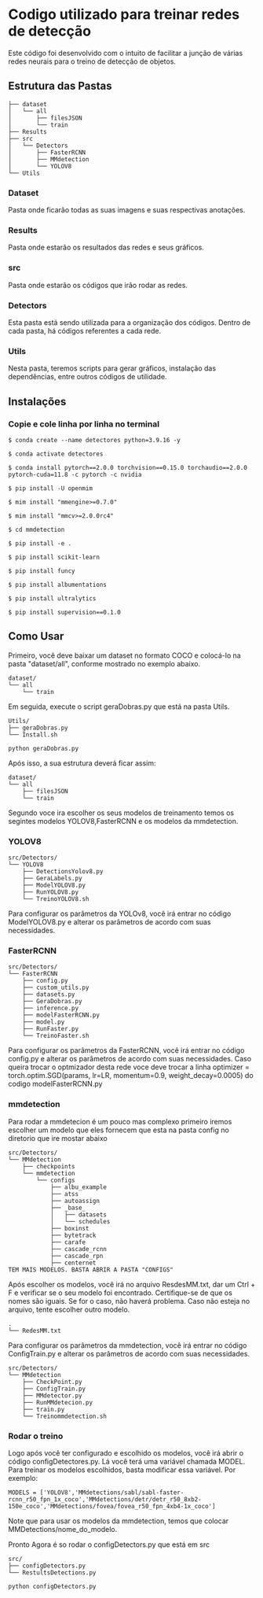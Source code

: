 # Codigo utilizado para treinar redes de detecção

Este código foi desenvolvido com o intuito de facilitar a junção de várias redes neurais para o treino de detecção de objetos.
## Estrutura das Pastas
```
├── dataset
│   └── all
│       ├── filesJSON
│       └── train
├── Results
├── src
│   └── Detectors
│       ├── FasterRCNN
│       ├── MMdetection
│       └── YOLOV8
└── Utils
```
### Dataset
Pasta onde ficarão todas as suas imagens e suas respectivas anotações.

### Results
Pasta onde estarão os resultados das redes e seus gráficos.

### src
Pasta onde estarão os códigos que irão rodar as redes.

### Detectors
Esta pasta está sendo utilizada para a organização dos códigos. Dentro de cada pasta, há códigos referentes a cada rede.

### Utils
Nesta pasta, teremos scripts para gerar gráficos, instalação das dependências, entre outros códigos de utilidade.

## Instalações

### Copie e cole linha por linha no terminal

```
$ conda create --name detectores python=3.9.16 -y

$ conda activate detectores

$ conda install pytorch==2.0.0 torchvision==0.15.0 torchaudio==2.0.0 pytorch-cuda=11.8 -c pytorch -c nvidia

$ pip install -U openmim

$ mim install "mmengine>=0.7.0"

$ mim install "mmcv>=2.0.0rc4"

$ cd mmdetection

$ pip install -e .

$ pip install scikit-learn

$ pip install funcy

$ pip install albumentations

$ pip install ultralytics

$ pip install supervision==0.1.0

```
## Como Usar

Primeiro, você deve baixar um dataset no formato COCO e colocá-lo na pasta "dataset/all", conforme mostrado no exemplo abaixo.

```
dataset/
└── all
    └── train
```

Em seguida, execute o script geraDobras.py que está na pasta Utils.

```
Utils/
├── geraDobras.py
└── Install.sh
```

```
python geraDobras.py
```

Após isso, a sua estrutura deverá ficar assim:

```
dataset/
└── all
    ├── filesJSON
    └── train
```

Segundo voce ira escolher os seus modelos de treinamento temos os segintes modelos YOLOV8,FasterRCNN e os modelos da mmdetection.

### YOLOV8
```
src/Detectors/
└── YOLOV8
    ├── DetectionsYolov8.py
    ├── GeraLabels.py
    ├── ModelYOLOV8.py
    ├── RunYOLOV8.py
    └── TreinoYOLOV8.sh
```

Para configurar os parâmetros da YOLOv8, você irá entrar no código ModelYOLOV8.py e alterar os parâmetros de acordo com suas necessidades.

### FasterRCNN
```
src/Detectors/
└── FasterRCNN
    ├── config.py
    ├── custom_utils.py
    ├── datasets.py
    ├── GeraDobras.py
    ├── inference.py
    ├── modelFasterRCNN.py
    ├── model.py
    ├── RunFaster.py
    └── TreinoFaster.sh
```

Para configurar os parâmetros da FasterRCNN, você irá entrar no código 
config.py e alterar os parâmetros de acordo com suas necessidades. Caso queira trocar o optmizador desta rede voce deve trocar a linha optimizer = torch.optim.SGD(params, lr=LR, momentum=0.9, weight_decay=0.0005) do codigo modelFasterRCNN.py


### mmdetection

Para rodar a mmdetecion é um pouco mas complexo primeiro iremos escolher um modelo que eles fornecem que esta na pasta config no diretorio que ire mostar abaixo 

```
src/Detectors/
└── MMdetection
    ├── checkpoints
    └── mmdetection
        └── configs
            ├── albu_example
            ├── atss
            ├── autoassign
            ├── _base_
            │   ├── datasets
            │   └── schedules
            ├── boxinst
            ├── bytetrack
            ├── carafe
            ├── cascade_rcnn
            ├── cascade_rpn
            ├── centernet
TEM MAIS MODELOS. BASTA ABRIR A PASTA "CONFIGS"
```
Após escolher os modelos, você irá no arquivo ResdesMM.txt, dar um Ctrl + F e verificar se o seu modelo foi encontrado. Certifique-se de que os nomes são iguais. Se for o caso, não haverá problema. Caso não esteja no arquivo, tente escolher outro modelo.
```
.
└── RedesMM.txt
```
Para configurar os parâmetros da mmdetection, você irá entrar no código 
ConfigTrain.py e alterar os parâmetros de acordo com suas necessidades.
```
src/Detectors/
└── MMdetection
    ├── CheckPoint.py
    ├── ConfigTrain.py
    ├── MMdetector.py
    ├── RunMMdetecion.py
    ├── train.py
    └── Treinommdetection.sh
```
### Rodar o treino

Logo após você ter configurado e escolhido os modelos, você irá abrir o código configDetectores.py. Lá você terá uma variável chamada MODEL. Para treinar os modelos escolhidos, basta modificar essa variável. Por exemplo:

```
MODELS = ['YOLOV8','MMdetections/sabl/sabl-faster-rcnn_r50_fpn_1x_coco','MMdetections/detr/detr_r50_8xb2-150e_coco','MMdetections/fovea/fovea_r50_fpn_4xb4-1x_coco']
```
Note que para usar os modelos da mmdetection, temos que colocar MMDetections/nome_do_modelo.

Pronto Agora é so rodar o configDetectors.py que está em src

```
src/
├── configDetectors.py
└── RestultsDetections.py
```

```
python configDetectors.py
```
